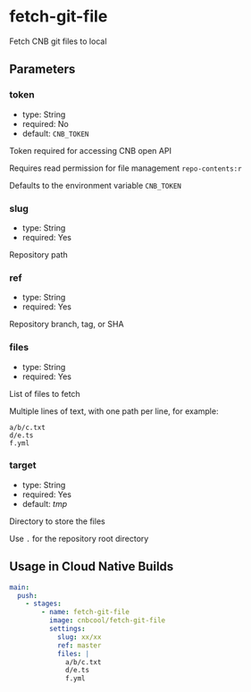 # fetch-git-file

Fetch CNB git files to local

## Parameters

### token

- type: String
- required: No
- default: `CNB_TOKEN`

Token required for accessing CNB open API

Requires read permission for file management `repo-contents:r`

Defaults to the environment variable `CNB_TOKEN`

### slug

- type: String
- required: Yes

Repository path

### ref

- type: String
- required: Yes

Repository branch, tag, or SHA

### files

- type: String
- required: Yes

List of files to fetch

Multiple lines of text, with one path per line, for example:

```shell
a/b/c.txt
d/e.ts
f.yml
```

### target

- type: String
- required: Yes
- default: _tmp_

Directory to store the files

Use `.` for the repository root directory

## Usage in Cloud Native Builds

```yaml
main:
  push:
    - stages:
        - name: fetch-git-file
          image: cnbcool/fetch-git-file
          settings:
            slug: xx/xx
            ref: master
            files: |
              a/b/c.txt
              d/e.ts
              f.yml
```
